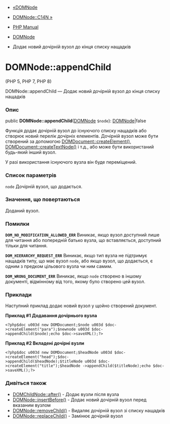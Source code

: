 - [«DOMNode](class.domnode.md)
- [DOMNode::C14N »](domnode.c14n.md)

- [PHP Manual](index.md)
- [DOMNode](class.domnode.md)
- Додає новий дочірній вузол до кінця списку нащадків

# DOMNode::appendChild

(PHP 5, PHP 7, PHP 8)

DOMNode::appendChild — Додає новий дочірній вузол до кінця списку
нащадків

### Опис

public **DOMNode::appendChild**([DOMNode](class.domnode.md) `$node`):
[DOMNode](class.domnode.md)\|false

Функція додає дочірній вузол до існуючого списку нащадків або
створює новий перелік дочірніх елементів. Дочірній вузол може бути створений
за допомогою
[DOMDocument::createElement()](domdocument.createelement.md),
[DOMDocument::createTextNode()](domdocument.createtextnode.md) і т.д.,
або може бути використаний будь-який інший вузол.

У разі використання існуючого вузла він буде переміщений.

### Список параметрів

`node`
Дочірній вузол, що додається.

### Значення, що повертаються

Доданий вузол.

### Помилки

**`DOM_NO_MODIFICATION_ALLOWED_ERR`**
Виникає, якщо вузол доступний лише для читання або попередній батько
вузла, що вставляється, доступний тільки для читання.

**`DOM_HIERARCHY_REQUEST_ERR`**
Виникає, якщо тип вузла не підтримує нащадків типу, що має
вузол `node`, або якщо вузол, що додається, є одним з предком
цільового вузла чи ним самим.

**`DOM_WRONG_DOCUMENT_ERR`**
Виникає, якщо `node` створено в іншому документі, відмінному від того,
якому було створено цей вузол.

### Приклади

Наступний приклад додає новий вузол у щойно створений документ.

**Приклад #1 Додавання дочірнього вузла**

` <?php$doc u003d new DOMDocument;$node u003d $doc->createElement("para");$newnode u003d $doc->appendChild($node);echo $doc->saveXML();?> `

**Приклад #2 Вкладені дочірні вузли**

` <?php$doc u003d new DOMDocument;$headNode u003d $doc->createElement("head");$doc->appendChild($headNode);$titleNode u003d $doc->createElement("title");$headNode ->appendChild($titleNode);echo $doc->saveXML();?> `

### Дивіться також

- [DOMChildNode::after()](domchildnode.after.md) - Додає вузли
після вузла
- [DOMNode::insertBefore()](domnode.insertbefore.md) - Додає
новий дочірній вузол перед вказаним вузлом
- [DOMNode::removeChild()](domnode.removechild.md) - Видаляє
дочірній вузол зі списку нащадків
- [DOMNode::replaceChild()](domnode.replacechild.md) - Замінює
дочірній вузол
